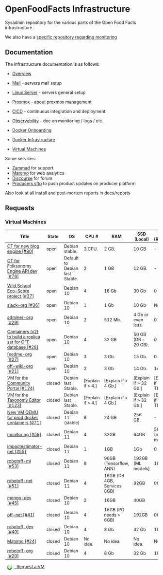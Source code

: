 # OpenFoodFacts Infrastructure

Sysadmin repository for the various parts of the Open Food Facts infrastructure.

We also have a [specific repository regarding monitoring](https://github.com/openfoodfacts/openfoodfacts-monitoring)


## Documentation

The infrastructure documentation is as follows:

- [Overview](./docs/overview.md)

- [Mail](./docs/mail.md) - servers mail setup
- [Linux Server](./docs/linux-server.md) - servers general setup
- [Proxmox](./docs/promox.md) - about proxmox management
- [CICD](./docs/cicd.md) - continuous integration and deployment
- [Observability](./docs/observability.md) - doc on monitoring / logs / etc.
- [Docker Onboarding](./docs/docker_onboarding.md)
- [Docker Infrastructure](./docs/docker_architecture.md)
- [Virtual Machines](#virtual-machines)

Some services:

- [Zammad](./docs/zammad.md) for support
- [Matomo](./docs/matomo.md) for web analytics
- [Discourse](./docs/discourse.md) for forum
- [Producers sftp](./docs/producers_sftp.md) to push product updates on producer platform

Also look at all install and post-mortem reports in [docs/reports](./docs/reports/)

## Requests

### Virtual Machines

<!-- This table is auto-generated by the readme-writer action  -->
<!-- VM table -->
|                                                                      Title                                                                      |State |              OS              |      CPU #      |            RAM            |     SSD (Local)     |    HDD (Remote)    |                                       Services                                        |
|-------------------------------------------------------------------------------------------------------------------------------------------------|------|------------------------------|-----------------|---------------------------|---------------------|--------------------|---------------------------------------------------------------------------------------|
|<a href=https://github.com/openfoodfacts/openfoodfacts-infrastructure/issues/80>CT for new blog engine [#80]</a>                                 |open  |Debian stable.                |3 CPU.           |2 GB.                      |10 GB                |--                  |LAMP + wordpress.                                                                      |
|<a href=https://github.com/openfoodfacts/openfoodfacts-infrastructure/issues/76>CT for Folksonomy Engine API dev [#76]</a>                       |open  |Default to Debian last Stable.|2                |1 GB                       |12 GB.               |-                   |PostgreSQL, Python3.                                                                   |
|<a href=https://github.com/openfoodfacts/openfoodfacts-infrastructure/issues/37> Wild School Eco-Score project [#37]</a>                         |open  |Debian 10                     |4                |16 Gb                      |30 Gb                |0                   |MongoDB                                                                                |
|<a href=https://github.com/openfoodfacts/openfoodfacts-infrastructure/issues/36> slack-org [#36]</a>                                             |open  |Debian 10                     |1                |1 Gb                       |10 Gb                |None                |Node.js                                                                                |
|<a href=https://github.com/openfoodfacts/openfoodfacts-infrastructure/issues/29> adminer-org [#29]</a>                                           |open  |Debian 10                     |2                |512 Mb.                    |4 Gb or even less.   |0                   |Nginx, PHP, Adminer.                                                                   |
|<a href=https://github.com/openfoodfacts/openfoodfacts-infrastructure/issues/28>Containers (x2) to build a replica set for OFF database [#28]</a>|open  |Debian 10                     |4                |32 GB                      |50 GB (DB = 20 GB).  |0                   |Mongodb.                                                                               |
|<a href=https://github.com/openfoodfacts/openfoodfacts-infrastructure/issues/27> feedme-org [#27]</a>                                            |open  |Debian 10                     |3                |3 Gb.                      |15 Gb.               |0                   |PostgreSQL, Node.js, Nginx.                                                            |
|<a href=https://github.com/openfoodfacts/openfoodfacts-infrastructure/issues/21> off-wiki-org [#21]</a>                                          |open  |Debian 10                     |2                |3 Gb                       |14 Gb.               |14 Gb               |Apache, PHP, MySQL, Mediawiki.                                                         |
|<a href=https://github.com/openfoodfacts/openfoodfacts-infrastructure/issues/124>VM for the Community Portal [#124]</a>                          |closed|Debian last Stable.           |[Explain if > 4.]|[Explain if > 4 Gb.]       |[Explain if > 32 Gb.]|[Explain if > 1 Tb.]|Python/Django, probably PostgreSQL, probably Apache and all Dockerized                 |
|<a href=https://github.com/openfoodfacts/openfoodfacts-infrastructure/issues/123>VM for the Taxonomy Editor [#123]</a>                           |closed|Debian last Stable.           |[Explain if > 4.]|[Explain if > 4 Gb.]       |[Explain if > 32 Gb.]|[Explain if > 1 Tb.]|Python, probably PostgreSQL, probably Apache for lightweight API serving from Docker   |
|<a href=https://github.com/openfoodfacts/openfoodfacts-infrastructure/issues/71>New VM QEMU for prod docker containers [#71]</a>                 |closed|Debian 11 (stable)            |8                |24 GB                      |256 GB.              |-                   |Services deployed in production:                                                       |
|<a href=https://github.com/openfoodfacts/openfoodfacts-infrastructure/issues/59> monitoring [#59]</a>                                            |closed|Debian 11                     |4                |32GB                       |64GB                 |500GB (ovh3 mount)  |Docker: ElasticSearch (Kibana?, Logstash?), Grafana, InfluxDB, Prometheus, Alertmanager|
|<a href=https://github.com/openfoodfacts/openfoodfacts-infrastructure/issues/55> impactestimator-net [#55]</a>                                   |closed|Debian 11                     |1                |1GB                        |1Gb                  |0                   |https://github.com/openfoodfacts/impactestimator                                       |
|<a href=https://github.com/openfoodfacts/openfoodfacts-infrastructure/issues/53> robotoff-ml [#53]</a>                                           |closed|Debian 11                     |8                |96GB (Tensorflow, ANN)     |192GB [ML models]    |100GB               |Tensorflow + ElasticSearch                                                             |
|<a href=https://github.com/openfoodfacts/openfoodfacts-infrastructure/issues/51> robotoff-net [#51]</a>                                          |closed|Debian 11                     |4                |16GB (DB 4GB, Services 8GB)|92GB                 |0GB                 |Robotoff API + Schedulers + Workers, PostgreSQL DB                                     |
|<a href=https://github.com/openfoodfacts/openfoodfacts-infrastructure/issues/45> mongo-dev [#45]</a>                                             |closed|Debian 10                     |2                |16GB                       |40GB                 |                    |MongoDB running in Docker                                                              |
|<a href=https://github.com/openfoodfacts/openfoodfacts-infrastructure/issues/41> off-net [#41]</a>                                               |closed|Debian 10                     |4                |16GB (PO needs > 6GB)      |192GB                |0GB                 |ProductOpener frontend + backend, MongoDB, PostgreSQL, Memcached                       |
|<a href=https://github.com/openfoodfacts/openfoodfacts-infrastructure/issues/40> robotoff-dev [#40]</a>                                          |closed|Debian 10                     |4                |8 Gb                       |32 Gb                |100 Gb              |robotoff, elastic search, tensorflow, postgresql                                       |
|<a href=https://github.com/openfoodfacts/openfoodfacts-infrastructure/issues/24> Matomo [#24]</a>                                                |closed|Debian 10                     |No idea.         |No idea.                   |No idea.             |No idea.            |LAMP                                                                                   |
|<a href=https://github.com/openfoodfacts/openfoodfacts-infrastructure/issues/20> robotoff-org [#20]</a>                                          |closed|Debian 10                     |4                |8 Gb                       |32 Gb                |100 Gb              |robotoff, elastic search, tensorflow, postgresql                                       |
<!-- VM table -->

<a href="https://github.com/openfoodfacts/openfoodfacts-infrastructure/issues/new?assignees=cquest&labels=container&template=vm-template.md&title="><img src="./scripts/add.png" style="background: transparent; vertical-align: middle" width="30"/>&nbsp;&nbsp;Request a VM</img></a>
